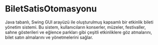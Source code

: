 # BiletSatisOtomasyonu
Java tabanlı, Swing GUI arayüzü ile oluşturulmuş kapsamlı bir etkinlik bileti yönetim sistemi. Bu sistem, kullanıcıların konserler, müzeler, festivaller, sahne gösterileri ve eğlence parkları gibi çeşitli etkinliklere göz atmalarını, bilet satın almalarını ve yönetmelerini sağlar.
